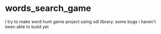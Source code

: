# words_search_game
I try to make word hunt game project using sdl library. some bugs i haven't been able to build yet
